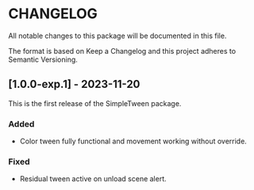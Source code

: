 # CHANGELOG
All notable changes to this package will be documented in this file.

The format is based on Keep a Changelog and this project adheres to Semantic Versioning.

## [1.0.0-exp.1] - 2023-11-20
This is the first release of the SimpleTween package.

### Added
- Color tween fully functional and movement working without override.

### Fixed
- Residual tween active on unload scene alert.
